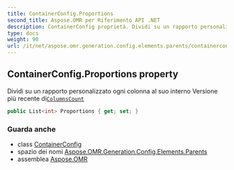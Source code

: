 ```yaml
---
title: ContainerConfig.Proportions
second_title: Aspose.OMR per Riferimento API .NET
description: ContainerConfig proprietà. Dividi su un rapporto personalizzato ogni colonna al suo interno Versione più recente diColumnsCount
type: docs
weight: 90
url: /it/net/aspose.omr.generation.config.elements.parents/containerconfig/proportions/
---
```

## ContainerConfig.Proportions property

Dividi su un rapporto personalizzato ogni colonna al suo interno Versione più recente di[`ColumnsCount`](../columnscount/)

```csharp
public List<int> Proportions { get; set; }
```

### Guarda anche

* class [ContainerConfig](../)
* spazio dei nomi [Aspose.OMR.Generation.Config.Elements.Parents](../../containerconfig/)
* assemblea [Aspose.OMR](../../../)


